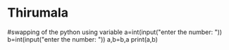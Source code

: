 # Thirumala
#swapping of the python using variable 
a=int(input("enter the number: "))
b=int(input("enter the number: "))
a,b=b,a
print(a,b)

